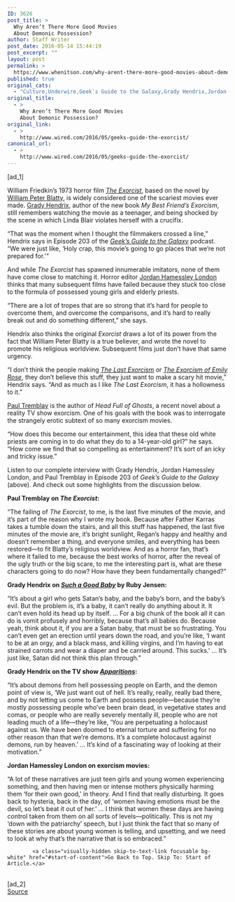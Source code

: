 ```yaml
---
ID: 3626
post_title: >
  Why Aren’t There More Good Movies
  About Demonic Possession?
author: Staff Writer
post_date: 2016-05-14 15:44:19
post_excerpt: ""
layout: post
permalink: >
  https://www.whenitson.com/why-arent-there-more-good-movies-about-demonic-possession/
published: true
original_cats:
  - "Culture,Underwire,Geek's Guide to the Galaxy,Grady Hendrix,Jordan Hamessley London,Paul Tremblay,the exorcist"
original_title:
  - >
    Why Aren’t There More Good Movies
    About Demonic Possession?
original_link:
  - >
    http://www.wired.com/2016/05/geeks-guide-the-exorcist/
canonical_url:
  - >
    http://www.wired.com/2016/05/geeks-guide-the-exorcist/
---
```

 [ad_1]
<br><div id=""><p>William Friedkin’s 1973 horror film <a href="https://en.wikipedia.org/wiki/The_Exorcist_(film)" target="_blank"><em>The Exorcist</em></a>, based on the novel by <a href="https://en.wikipedia.org/wiki/William_Peter_Blatty" target="_blank">William Peter Blatty</a>, is widely considered one of the scariest movies ever made. <a href="http://www.gradyhendrix.com" target="_blank">Grady Hendrix</a>, author of the new book <em>My Best Friend’s Exorcism</em>, still remembers watching the movie as a teenager, and being shocked by the scene in which Linda Blair violates herself with a crucifix.</p>
<p>“That was the moment when I thought the filmmakers crossed a line,” Hendrix says in Episode 203 of the <a href="http://www.geeksguideshow.com" target="_blank"><em>Geek’s Guide to the Galaxy</em></a> podcast. “We were just like, ‘Holy crap, this movie’s going to go places that we’re not prepared for.'”</p>



<p>And while <em>The Exorcist</em> has spawned innumerable imitators, none of them have come close to matching it. Horror editor <a href="https://twitter.com/thejordache?ref_src=twsrc%5Egoogle%7Ctwcamp%5Eserp%7Ctwgr%5Eauthor" target="_blank">Jordan Hamessley London</a> thinks that many subsequent films have failed because they stuck too close to the formula of possessed young girls and elderly priests.</p>
<p>“There are a lot of tropes that are so strong that it’s hard for people to overcome them, and overcome the comparisons, and it’s hard to really break out and do something different,” she says.</p>
<p>Hendrix also thinks the original <em>Exorcist</em> draws a lot of its power from the fact that William Peter Blatty is a true believer, and wrote the novel to promote his religious worldview. Subsequent films just don’t have that same urgency.</p>
<p>“I don’t think the people making <a href="https://en.wikipedia.org/wiki/The_Last_Exorcism" target="_blank"><em>The Last Exorcism</em></a> or <a href="https://en.wikipedia.org/wiki/The_Exorcism_of_Emily_Rose" target="_blank"><em>The Exorcism of Emily Rose</em></a>, they don’t believe this stuff, they just want to make a scary hit movie,” Hendrix says. “And as much as I like <em>The Last Exorcism</em>, it has a hollowness to it.”</p>
<p><a href="https://thelittlesleep.wordpress.com/" target="_blank">Paul Tremblay</a> is the author of <em>Head Full of Ghosts</em>, a recent novel about a reality TV show exorcism. One of his goals with the book was to interrogate the strangely erotic subtext of so many exorcism movies.</p>
<p>“How does this become our entertainment, this idea that these old white priests are coming in to do what they do to a 14-year-old girl?” he says. “How come we find that so compelling as entertainment? It’s sort of an icky and tricky issue.”</p>
<p>Listen to our complete interview with Grady Hendrix, Jordan Hamessley London, and Paul Tremblay in Episode 203 of <em>Geek’s Guide to the Galaxy</em> (above). And check out some highlights from the discussion below.</p>
<p><strong>Paul Tremblay on <em>The Exorcist</em>:</strong></p>
<p>“The failing of <em>The Exorcist</em>, to me, is the last five minutes of the movie, and it’s part of the reason why I wrote my book. Because after Father Karras takes a tumble down the stairs, and all this stuff has happened, the last five minutes of the movie are, it’s bright sunlight, Regan’s happy and healthy and doesn’t remember a thing, and everyone smiles, and everything has been restored—to fit Blatty’s religious worldview. And as a horror fan, that’s where it failed to me, because the best works of horror, after the reveal of the ugly truth or the big scare, to me the interesting part is, what are these characters going to do now? How have they been fundamentally changed?”</p>
<p><strong>Grady Hendrix on <a href="http://www.tor.com/2016/04/15/more-vomit-than-the-exorcist-such-a-good-baby/" target="_blank"><em>Such a Good Baby</em></a> by Ruby Jensen:</strong></p>
<p>“It’s about a girl who gets Satan’s baby, and the baby’s born, and the baby’s evil. But the problem is, it’s a baby, it can’t really do anything about it. It can’t even hold its head up by itself. … For a big chunk of the book all it can do is vomit profusely and horribly, because that’s all babies do. Because yeah, think about it, if you are a Satan baby, that must be so frustrating. You can’t even get an erection until years down the road, and you’re like, ‘I want to be at an orgy, and a black mass, and killing virgins, and I’m having to eat strained carrots and wear a diaper and be carried around. This sucks.’ … It’s just like, Satan did not think this plan through.”</p>
<p><strong>Grady Hendrix on the TV show <a href="https://en.wikipedia.org/wiki/Apparitions_(TV_series)" target="_blank"><em>Apparitions</em></a>:</strong></p>
<p>“It’s about demons from hell possessing people on Earth, and the demon point of view is, ‘We just want out of hell. It’s really, really, really bad there, and by not letting us come to Earth and possess people—because they’re mostly possessing people who’ve been brain dead, in vegetative states and comas, or people who are really severely mentally ill, people who are not leading much of a life—they’re like, ‘You are perpetuating a holocaust against us. We have been doomed to eternal torture and suffering for no other reason than that we’re demons. It’s a complete holocaust against demons, run by heaven.’ … It’s kind of a fascinating way of looking at their motivation.”</p>
<p><strong>Jordan Hamessley London on exorcism movies:</strong></p>
<p>“A lot of these narratives are just teen girls and young women experiencing something, and then having men or intense mothers physically harming them ‘for their own good,’ in theory. And I find that really disturbing. It goes back to hysteria, back in the day, of ‘women having emotions must be the devil, so let’s beat it out of her.’ … I think that women these days are having control taken from them on all sorts of levels—politically. This is not my ‘down with the patriarchy’ speech, but I just think the fact that so many of these stories are about young women is telling, and upsetting, and we need to look at why that’s the narrative that is so embraced.”</p>

			<a class="visually-hidden skip-to-text-link focusable bg-white" href="#start-of-content">Go Back to Top. Skip To: Start of Article.</a>

			
</div>
<br>[ad_2]
<br><a href="http://www.wired.com/2016/05/geeks-guide-the-exorcist/">Source </a>